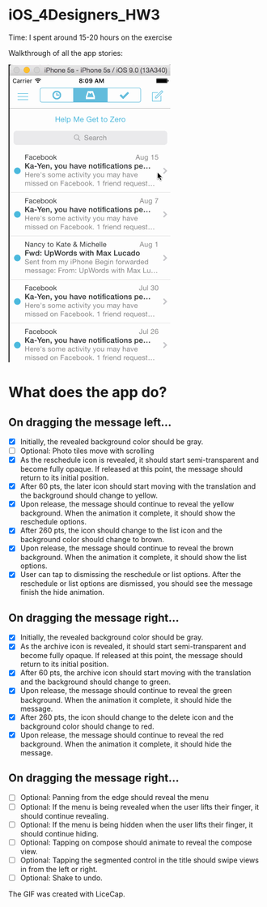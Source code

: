 # iOS_4Designers_HW3

Time: I spent around 15-20 hours on the exercise

Walkthrough of all the app stories:

![ScreenShot](https://github.com/doubleola/iOS_4Designers_HW3/blob/master/ola_mailbox_assignment.gif)

# What does the app do?

##	On dragging the message left…
- [X] Initially, the revealed background color should be gray.
- [ ] Optional: Photo tiles move with scrolling
- [X] As the reschedule icon is revealed, it should start semi-transparent and become fully opaque. If released at this point, the message should return to its initial position.
- [X] After 60 pts, the later icon should start moving with the translation and the background should change to yellow.
- [X] Upon release, the message should continue to reveal the yellow background. When the animation it complete, it should show the reschedule options.
- [X] After 260 pts, the icon should change to the list icon and the background color should change to brown.
- [X] Upon release, the message should continue to reveal the brown background. When the animation it complete, it should show the list options.
- [X] User can tap to dismissing the reschedule or list options. After the reschedule or list options are dismissed, you should see the message finish the hide animation.

## On dragging the message right…
- [X] Initially, the revealed background color should be gray.
- [X] As the archive icon is revealed, it should start semi-transparent and become fully opaque. If released at this point, the message should return to its initial position.
- [X]	After 60 pts, the archive icon should start moving with the translation and the background should change to green.
- [X]	Upon release, the message should continue to reveal the green background. When the animation it complete, it should hide the message.
- [X]	After 260 pts, the icon should change to the delete icon and the background color should change to red.
- [X]	Upon release, the message should continue to reveal the red background. When the animation it complete, it should hide the message.

## On dragging the message right…
- [ ] Optional: Panning from the edge should reveal the menu
- [ ] Optional: If the menu is being revealed when the user lifts their finger, it should continue revealing.
- [ ] Optional: If the menu is being hidden when the user lifts their finger, it should continue hiding.
- [ ] Optional: Tapping on compose should animate to reveal the compose view.
- [ ] Optional: Tapping the segmented control in the title should swipe views in from the left or right.
- [ ] Optional: Shake to undo.

The GIF was created with LiceCap.

